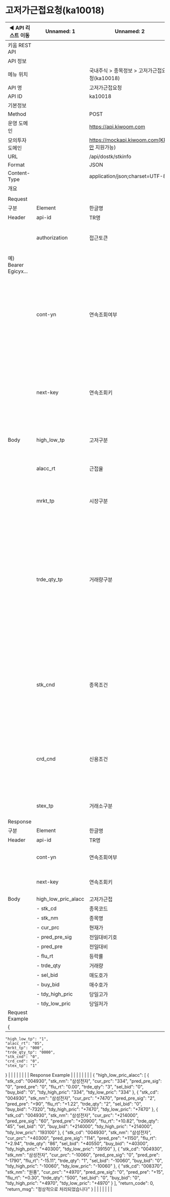 # 고저가근접요청(ka10018)

| ◀ API 리스트 이동 | Unnamed: 1 | Unnamed: 2 | Unnamed: 3 | Unnamed: 4 | Unnamed: 5 | Unnamed: 6 |
| --- | --- | --- | --- | --- | --- | --- |
| 키움 REST API |  |  |  |  |  |  |
| API 정보 |  |  |  |  |  |  |
| 메뉴 위치 |  | 국내주식 > 종목정보 > 고저가근접요청(ka10018) |  |  |  |  |
| API 명 |  | 고저가근접요청 |  |  |  |  |
| API ID |  | ka10018 |  |  |  |  |
| 기본정보 |  |  |  |  |  |  |
| Method |  | POST |  |  |  |  |
| 운영 도메인 |  | https://api.kiwoom.com |  |  |  |  |
| 모의투자 도메인 |  | https://mockapi.kiwoom.com(KRX만 지원가능) |  |  |  |  |
| URL |  | /api/dostk/stkinfo |  |  |  |  |
| Format |  | JSON |  |  |  |  |
| Content-Type |  | application/json;charset=UTF-8 |  |  |  |  |
| 개요 |  |  |  |  |  |  |
|  |  |  |  |  |  |  |
| Request |  |  |  |  |  |  |
| 구분 | Element | 한글명 | Type | Required | Length | Description |
| Header | api-id | TR명 | String | Y | 10 |  |
|  | authorization | 접근토큰 | String | Y | 1000 | 토큰 지정시 토큰타입("Bearer") 붙혀서 호출 
 예) Bearer Egicyx... |
|  | cont-yn | 연속조회여부 | String | N | 1 | 응답 Header의 연속조회여부값이 Y일 경우 다음데이터 요청시 응답 Header의 cont-yn값 세팅 |
|  | next-key | 연속조회키 | String | N | 50 | 응답 Header의 연속조회여부값이 Y일 경우 다음데이터 요청시 응답 Header의 next-key값 세팅 |
| Body | high_low_tp | 고저구분 | String | Y | 1 | 1:고가, 2:저가 |
|  | alacc_rt | 근접율 | String | Y | 2 | 05:0.5 10:1.0, 15:1.5, 20:2.0. 25:2.5, 30:3.0 |
|  | mrkt_tp | 시장구분 | String | Y | 3 | 000:전체, 001:코스피, 101:코스닥 |
|  | trde_qty_tp | 거래량구분 | String | Y | 5 | 00000:전체조회, 00010:만주이상, 00050:5만주이상, 00100:10만주이상, 00150:15만주이상, 00200:20만주이상, 00300:30만주이상, 00500:50만주이상, 01000:백만주이상 |
|  | stk_cnd | 종목조건 | String | Y | 1 | 0:전체조회,1:관리종목제외, 3:우선주제외, 5:증100제외, 6:증100만보기, 7:증40만보기, 8:증30만보기 |
|  | crd_cnd | 신용조건 | String | Y | 1 | 0:전체조회, 1:신용융자A군, 2:신용융자B군, 3:신용융자C군, 4:신용융자D군, 7:신용융자E군, 9:신용융자전체 |
|  | stex_tp | 거래소구분 | String | Y | 1 | 1:KRX, 2:NXT 3.통합 |
| Response |  |  |  |  |  |  |
| 구분 | Element | 한글명 | Type | Required | Length | Description |
| Header | api-id | TR명 | String | Y | 10 |  |
|  | cont-yn | 연속조회여부 | String | N | 1 | 다음 데이터가 있을시 Y값 전달 |
|  | next-key | 연속조회키 | String | N | 50 | 다음 데이터가 있을시 다음 키값 전달 |
| Body | high_low_pric_alacc | 고저가근접 | LIST | N |  |  |
|  | - stk_cd | 종목코드 | String | N | 20 |  |
|  | - stk_nm | 종목명 | String | N | 40 |  |
|  | - cur_prc | 현재가 | String | N | 20 |  |
|  | - pred_pre_sig | 전일대비기호 | String | N | 20 |  |
|  | - pred_pre | 전일대비 | String | N | 20 |  |
|  | - flu_rt | 등락률 | String | N | 20 |  |
|  | - trde_qty | 거래량 | String | N | 20 |  |
|  | - sel_bid | 매도호가 | String | N | 20 |  |
|  | - buy_bid | 매수호가 | String | N | 20 |  |
|  | - tdy_high_pric | 당일고가 | String | N | 20 |  |
|  | - tdy_low_pric | 당일저가 | String | N | 20 |  |
| Request Example |  |  |  |  |  |  |
| {
    "high_low_tp": "1",
    "alacc_rt": "05",
    "mrkt_tp": "000",
    "trde_qty_tp": "0000",
    "stk_cnd": "0",
    "crd_cnd": "0",
    "stex_tp": "1"
} |  |  |  |  |  |  |
| Response Example |  |  |  |  |  |  |
| {
    "high_low_pric_alacc": [
        {
            "stk_cd": "004930",
            "stk_nm": "삼성전자",
            "cur_prc": "334",
            "pred_pre_sig": "0",
            "pred_pre": "0",
            "flu_rt": "0.00",
            "trde_qty": "3",
            "sel_bid": "0",
            "buy_bid": "0",
            "tdy_high_pric": "334",
            "tdy_low_pric": "334"
        },
        {
            "stk_cd": "004930",
            "stk_nm": "삼성전자",
            "cur_prc": "+7470",
            "pred_pre_sig": "2",
            "pred_pre": "+90",
            "flu_rt": "+1.22",
            "trde_qty": "2",
            "sel_bid": "0",
            "buy_bid": "-7320",
            "tdy_high_pric": "+7470",
            "tdy_low_pric": "+7470"
        },
        {
            "stk_cd": "004930",
            "stk_nm": "삼성전자",
            "cur_prc": "+214000",
            "pred_pre_sig": "60",
            "pred_pre": "+20900",
            "flu_rt": "+10.82",
            "trde_qty": "45",
            "sel_bid": "0",
            "buy_bid": "+214000",
            "tdy_high_pric": "+214000",
            "tdy_low_pric": "193100"
        },
        {
            "stk_cd": "004930",
            "stk_nm": "삼성전자",
            "cur_prc": "+40300",
            "pred_pre_sig": "114",
            "pred_pre": "+1150",
            "flu_rt": "+2.94",
            "trde_qty": "86",
            "sel_bid": "+40550",
            "buy_bid": "+40300",
            "tdy_high_pric": "+40300",
            "tdy_low_pric": "39150"
        },
        {
            "stk_cd": "004930",
            "stk_nm": "삼성전자",
            "cur_prc": "-10060",
            "pred_pre_sig": "0",
            "pred_pre": "-1790",
            "flu_rt": "-15.11",
            "trde_qty": "1",
            "sel_bid": "-10060",
            "buy_bid": "0",
            "tdy_high_pric": "-10060",
            "tdy_low_pric": "-10060"
        },
        {
            "stk_cd": "008370",
            "stk_nm": "원풍",
            "cur_prc": "+4970",
            "pred_pre_sig": "0",
            "pred_pre": "+15",
            "flu_rt": "+0.30",
            "trde_qty": "500",
            "sel_bid": "0",
            "buy_bid": "0",
            "tdy_high_pric": "+4970",
            "tdy_low_pric": "+4970"
        }
    ],
    "return_code": 0,
    "return_msg": "정상적으로 처리되었습니다"
} |  |  |  |  |  |  |

